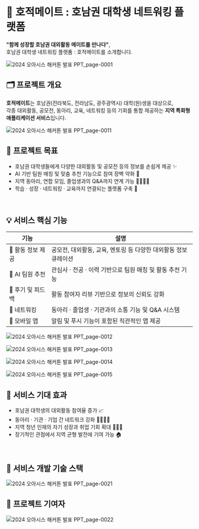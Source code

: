 # 🌱 호적메이트 : 호남권 대학생 네트워킹 플랫폼

**"함께 성장할 호남권 대외활동 메이트를 만나다"**,  
호남권 대학생 네트워킹 플랫폼 : 호적메이트를 소개합니다.

![2024 오아시스 해커톤 발표 PPT_page-0001](https://github.com/user-attachments/assets/60c46fca-1f7a-460b-8946-3432b37b3865)
<br/>


## 🗂️ 프로젝트 개요

**호적메이트**는 호남권(전라북도, 전라남도, 광주광역시) 대학(원)생을 대상으로,  
각종 대외활동, 공모전, 동아리, 교육, 네트워킹 등의 기회를 통합 제공하는 **지역 특화형 애플리케이션 서비스**입니다.

![2024 오아시스 해커톤 발표 PPT_page-0011](https://github.com/user-attachments/assets/6e92ca49-fed2-41f4-95e0-735d323f234b)
<br/>


## 🎯 프로젝트 목표

- 호남권 대학생들에게 다양한 대외활동 및 공모전 등의 정보를 손쉽게 제공 ✨
- AI 기반 팀원 매칭 및 맞춤 추천 기능으로 참여 장벽 약화 👥
- 지역 동아리, 연합 모임, 졸업생과의 Q&A까지 연계 가능 🫱🏻‍🫲🏻
- 학습 · 성장 · 네트워킹 · 교육까지 연결되는 플랫폼 구축 📱  
<br/>


## 💡 서비스 핵심 기능

| 기능 | 설명 |
|------|------|
| 🎯 활동 정보 제공 | 공모전, 대외활동, 교육, 멘토링 등 다양한 대외활동 정보 큐레이션 |
| 🧠 AI 팀원 추천 | 관심사 · 전공 · 이력 기반으로 팀원 매칭 및 활동 추천 기능 |
| 📝 후기 및 피드백 | 활동 참여자 리뷰 기반으로 정보의 신뢰도 강화 |
| 💬 네트워킹 | 동아리 · 졸업생 · 기관과의 소통 기능 및 Q&A 시스템 |
| 📱 모바일 앱 | 알림 및 푸시 기능이 포함된 직관적인 앱 제공 |

![2024 오아시스 해커톤 발표 PPT_page-0012](https://github.com/user-attachments/assets/6ff0c418-592b-4c2f-971c-37cac4d3e991)

![2024 오아시스 해커톤 발표 PPT_page-0013](https://github.com/user-attachments/assets/0fceb8be-af63-4c0a-8d8b-a8eafea224ef)

![2024 오아시스 해커톤 발표 PPT_page-0014](https://github.com/user-attachments/assets/b0850b3e-5e97-49ed-8c75-23c824024472)

![2024 오아시스 해커톤 발표 PPT_page-0015](https://github.com/user-attachments/assets/b2a8c796-6b0c-40d0-bfa2-4309c54105d4)
<br/>


## 🎯 서비스 기대 효과

- 호남권 대학생의 대외활동 참여율 증가 📈 
- 동아리 · 기관 · 기업 간 네트워크 강화 🫱🏻‍🫲🏻  
- 지역 청년 인재의 자기 성장과 취업 기회 확대 🧑🏻‍💼
- 장기적인 관점에서 지역 균형 발전에 기여 가능 🏠  
<br/>


## 📱 서비스 개발 기술 스택

![2024 오아시스 해커톤 발표 PPT_page-0021](https://github.com/user-attachments/assets/cc79480b-1e54-43dc-bbee-c2781fc38afe)
<br/>


## 🙌 프로젝트 기여자

![2024 오아시스 해커톤 발표 PPT_page-0022](https://github.com/user-attachments/assets/9af5ce65-e4dc-4f02-8a37-0ccb68e81667)
<br/>


